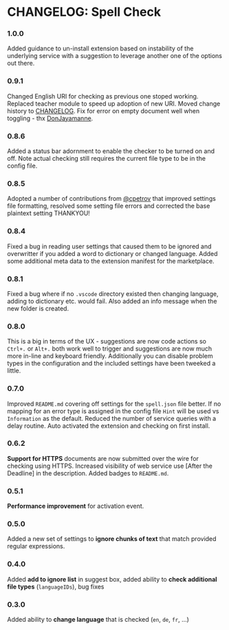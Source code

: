 # CHANGELOG: Spell Check

### 1.0.0

Added guidance to un-install extension based on instability of the underlying
service with a suggestion to leverage another one of the options out there.

### 0.9.1

Changed English URI for checking as previous one stoped working. Replaced
teacher module to speed up adoption of new URI. Moved change history to
[CHANGELOG](CHANGELOG.md). Fix for error on empty document well when toggling -
thx [DonJayamanne](https://github.com/DonJayamanne).

### 0.8.6

Added a status bar adornment to enable the checker to be turned on and off. Note
actual checking still requires the current file type to be in the config file.

### 0.8.5

Adopted a number of contributions from [@cpetrov](https://github.com/cpetrov)
that improved settings file formatting, resolved some setting file errors and
corrected the base plaintext setting THANKYOU!

### 0.8.4

Fixed a bug in reading user settings that caused them to be ignored and
overwritter if you added a word to dictionary or changed language. Added some
additional meta data to the extension manifest for the marketplace.

### 0.8.1

Fixed a bug where if no `.vscode` directory existed then changing language,
adding to dictionary etc. would fail. Also added an info message when the new
folder is created.

### 0.8.0

This is a big in terms of the UX - suggestions are now code actions so `Ctrl+.`
or `Alt+.` both work well to trigger and suggestions are now much more in-line
and keyboard friendly. Additionally you can disable problem types in the
configuration and the included settings have been tweeked a little.

### 0.7.0

Improved `README.md` covering off settings for the `spell.json` file better. If
no mapping for an error type is assigned in the config file `Hint` will be used
vs `Information` as the default. Reduced the number of service queries with a
delay routine. Auto activated the extension and checking on first install.

### 0.6.2

**Support for HTTPS** documents are now submitted over the wire for checking
using HTTPS. Increased visibility of web service use [After the Deadline] in the
description. Added badges to `README.md`.

### 0.5.1

**Performance improvement** for activation event.

### 0.5.0

Added a new set of settings to **ignore chunks of text** that match provided
regular expressions.

### 0.4.0

Added **add to ignore list** in suggest box, added ability to **check additional
file types** (`languageIDs`), bug fixes

### 0.3.0

Added ability to **change language** that is checked (`en`, `de`, `fr`, ...)
